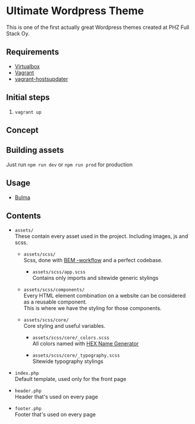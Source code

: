# Ultimate Wordpress Theme
This is one of the first actually great Wordpress themes created at PHZ Full Stack Oy.
  
## Requirements
 - [Virtualbox](https://www.virtualbox.org)
 - [Vagrant](https://www.vagrantup.com/)
 - [vagrant-hostsupdater](https://github.com/cogitatio/vagrant-hostsupdater)
   
## Initial steps
1. `vagrant up`

## Concept
    
## Building assets
Just run `npm run dev` or `npm run prod` for production

## Usage
- [Bulma](https://bulma.io)

## Contents

- `assets/`  
These contain every asset used in the project. Including images, js and scss.

  - `assets/scss/`  
  Scss, done with [BEM -workflow](https://css-tricks.com/bem-101/) and a perfect codebase.
    
    - `assets/scss/app.scss`  
    Contains only imports and sitewide generic stylings
    
  - `assets/scss/components/`  
    Every HTML element combination on a website can be considered as a reusable component.  
    This is where we have the styling for those components.
    
  - `assets/scss/core/`  
    Core styling and useful variables.
    
    - `assets/scss/core/_colors.scss`  
    All colors named with [HEX Name Generator](http://chir.ag/projects/name-that-color/)
    
    - `assets/scss/core/_typography.scss`  
    Sitewide typography stylings

- `index.php`  
Default template, used only for the front page

- `header.php`  
Header that's used on every page

- `footer.php`  
Footer that's used on every page
